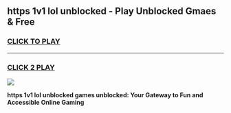 
## https 1v1 lol unblocked - Play Unblocked Gmaes & Free
<h3>
<a href="https://news.freeplayer.one?title=https_1v1_lol_unblocked&ref=23F">CLICK TO PLAY</a></h3>
<hr>

<h3>
<a href="https://news.freeplayer.one?title=https_1v1_lol_unblocked&ref=23F">CLICK 2 PLAY</a>
  
</h3>

<a href="https://news.freeplayer.one?title=https_1v1_lol_unblocked&ref=23F/"><img src="https://clearcache.store/games.png"></a>


**https 1v1 lol unblocked games unblocked: Your Gateway to Fun and Accessible Online Gaming**
